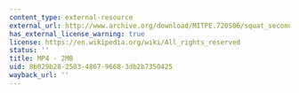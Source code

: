 ```yaml
---
content_type: external-resource
external_url: http://www.archive.org/download/MITPE.720S06/squat_second_view-220k.mp4
has_external_license_warning: true
license: https://en.wikipedia.org/wiki/All_rights_reserved
status: ''
title: MP4 - 2MB
uid: 8b029b28-2503-4867-9668-3db2b7350425
wayback_url: ''
---
```

